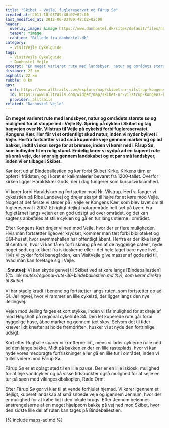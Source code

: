```yaml
---
title: "Skibet - Vejle, fuglereservat og Fårup Sø"
created_at: 2011-10-03T09:48:02+02:00
last_modified_at: 2012-06-03T09:48:02+02:00
header:
  overlay_image: &image https://www.danhostel.dk/sites/default/files/node/related_product/field_images/608126/309267.jpeg
  teaser: *image
  caption: "Billede fra danhostel.dk"
category:
  - VisitVejle Cykelguide
tags:
  - VisitVejle Cykelguide
  - Danhostel Vejle
excerpt: "En meget varieret rute med landsbyer, natur og områdets største sø og mulighed for at stoppe ind i Vejle By."
distance: 22 km
asphalt: 22 km
rubble: 0 km
gps: 
  url: https://www.alltrails.com/explore/map/skibet-nr-vilstrup-kongens-kaer-vejle-hogsholt-farup-so-337cd73
  id: https://www.alltrails.com/widget/map/skibet-nr-vilstrup-kongens-kaer-vejle-hogsholt-farup-so-337cd73
  provider: alltrails
related: "Danhostel Vejle"
---
```


**En meget varieret rute med landsbyer, natur og områdets største sø og mulighed for at stoppe ind i Vejle By. Spring på cyklen i Skibet og tag bagvejen over Nr. Vilstrup til Vejle på cykelsti forbi fuglereservatet Kongens Kær. Her får vi et ordentligt skud natur, inden vi nyder bylivet i Vejle. Herfra fortsætter vi ad små kuperede veje gennem marker og op ad bakker, indtil vi skal sørge for at bremse, inden vi kører ned i Fårup Sø, som indbyder til en rolig stund. Endelig kører vi sydpå ad en kuperet rute på små veje, der snor sig gennem landskabet og et par små landsbyer, inden vi er tilbage i Skibet.**

Kør kort ud af Bindeballestien og kør forbi Skibet Kirke. Kirkens tårn er opført i frådsten, og i koret er kalkmalerier bevaret fra 1200-tallet. Overfor kirken ligger Haraldskær Gods, der i dag fungerer som kursusvirksomhed. 

Vi kører forbi Haraldskær og fortsætter mod Nr. Vilstrup. Herfra fanger vi cykelstien på Ribe Landevej og drejer skarpt til højre for at køre mod Vejle. Noget af det første vi støder på i Vejle er Kongens Kær, som blev lavet om til fuglereservat i 2007. Et rigtigt dejligt naturområde helt tæt på byen. Fra fugletårnet langs vejen er en god udsigt ud over området, og det kan sagtens anbefales at stille cyklen og gå en tur langs stierne i området.

Efter Kongens Kær drejer vi ned mod Vejle, hvor der er flere muligheder. Hvis man fortsætter ligeover krydset, kommer man tæt forbi biblioteket og DGI-huset, hvor svømmehallen har offentligt åbent. Herfra er der ikke langt til centrum, hvor vi kan få en forfriskning på en af de hyggelige cafeer, nyde noget sødt og lækkert fra iskioskerne eller i det hele taget bare nyde livet. Hvis vi cykler forbi banegården, kan VisitVejle give masser af gode råd til, hvad man kan foretage sig i Vejle.

_**Smutvej**: Vi kan skyde genvej til Skibet ved at køre langs [Bindeballestien]({% link _routes/regional-rute-36-bindeballestien.md %}), som kører direkte til Skibet._

Vi har stadig krudt i benene og fortsætter langs ruten, som fortsætter op ad Gl. Jellingvej, hvor vi rammer en lille cykelsti, der ligger langs den nye Jellingvej.

Vejen mod Jelling følges et kort stykke, inden vi får mulighed for at dreje af mod Høgsholt på regional cykelrute 34. Den let kuperede rute går forbi hyggelige huse, åbne marker og gennem tæt skov. Selvom det til tider kræver lidt kræfter at holde fremdriften, husker vi at nyde den fortrinlige udsigt. 

Kort efter Rugballe sparer vi kræfterne lidt, mens vi lader cyklerne rulle ned ad den lange bakke. Midt på bakken er der en lille rasteplads, hvor vi kan nyde vores medbragte forfriskninger eller gå en lille tur i området, inden vi triller videre mod Fårup Sø. 

Fårup Sø er et oplagt sted til en lille pause. Der er en lille iskiosk, mulighed for at leje vandcykler og på visse tidspunkter også mulighed for at sejle en tur på søen med vikingeskibskopien, Røde Orm. 

Efter Fårup Sø gør vi klar til at vende forhjulet hjemad. Vi kører igennem et dejligt, kuperet landskab af små snoede veje og igennem Jennum, hvor der er mulighed for at købe lidt i den lokale brugs. Efter Jennum belønnes anstrengelserne af en meget hjælpsom bakke på vej ned mod Skibet, hvor den sidste lille del af ruten kan tages på Bindeballestien.

{% include maps-ad.md %}
